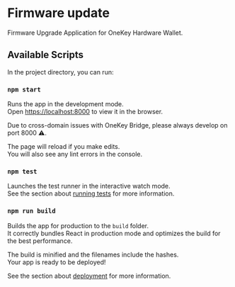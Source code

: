 # Firmware update

Firmware Upgrade Application for OneKey Hardware Wallet.

## Available Scripts

In the project directory, you can run:

### `npm start`

Runs the app in the development mode.\
Open [https://localhost:8000](https://localhost:8000) to view it in the browser.

Due to cross-domain issues with OneKey Bridge, please always develop on port 8000 ⚠️.

The page will reload if you make edits.\
You will also see any lint errors in the console.

### `npm test`

Launches the test runner in the interactive watch mode.\
See the section about [running tests](https://facebook.github.io/create-react-app/docs/running-tests) for more information.

### `npm run build`

Builds the app for production to the `build` folder.\
It correctly bundles React in production mode and optimizes the build for the best performance.

The build is minified and the filenames include the hashes.\
Your app is ready to be deployed!

See the section about [deployment](https://facebook.github.io/create-react-app/docs/deployment) for more information.
